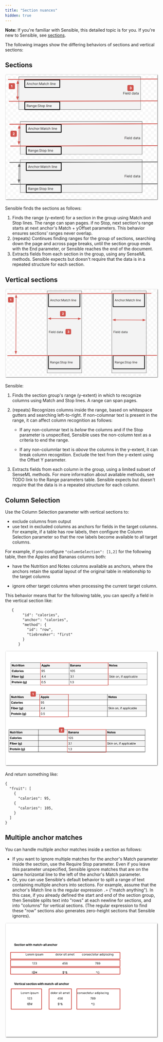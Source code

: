 ```yaml
---
title: "Section nuances"
hidden: true
---
```


**Note:** If you're familiar with Sensible, this detailed topic is for you. If you're new to Sensible, see [sections](doc:sections).

The following images show the differing behaviors of sections and vertical sections:

Sections
-----

![Click to enlarge](https://raw.githubusercontent.com/sensible-hq/sensible-docs/main/readme-sync/assets/v0/images/final/sections_concept_horizontal.png)

Sensible finds the sections as follows:

1. Finds the range (y-extent) for a section in the group using Match and Stop lines. The range  can span pages. if no Stop, next section's range starts at next anchor's Match + yOffset parameters. This behavior ensures sections’ ranges never overlap. 
2.  (repeats) Continues finding ranges for the group of sections, searching down the page and across page breaks, until the section group ends with the End parameter, or Sensible reaches the end of the document.
3. Extracts fields from each section in the group, using any SenseML methods. Sensible expects but doesn't require that the data is in a repeated structure for each section.

 

Vertical sections
-----



![Click to enlarge](https://raw.githubusercontent.com/sensible-hq/sensible-docs/main/readme-sync/assets/v0/images/final/sections_concept_vertical.png)

Sensible:

1. Finds the section group's range (y-extent) in which to recognize columns using Match and Stop lines. A range can span pages.

2. (repeats) Recognizes columns inside the range, based on whitespace gutters and searching left-to-right.  If non-columnar text is present in the range, it can affect column recognition as follows:
   
   - If any non-columnar text is *below* the columns and if the Stop parameter is unspecified, Sensible uses the non-column text as a criteria to end the range. 

   - If any non-columnlar text is *above* the columns in the y-extent, it can break column recognition.  Exclude the text from the y-extent using the Offset Y parameter.
   
3. Extracts fields from each column in the group, using a limited subset of SenseML methods. For more information about available methods, see TODO link to the Range parameters table. Sensible expects but doesn't require that the data is in a repeated structure for each column.

Column Selection
----

Use the Column Selection parameter with vertical sections to:

- exclude columns from output
- use text in excluded columns as anchors for fields in the target columns. For example, if a table has row labels, then configure the Column Selection parameter so that the row labels become available to all target columns.


For example, if you configure `"columnSelection": [1,2]` for the following table, then the Apples and Bananas columns both:

- have the Nutrition and Notes columns available as anchors, where the anchors retain the spatial layout of the original table in relationship to the target columns

- ignore other target columns when processing the current target column.

This behavior means that for the following table, you can specify a field in the vertical section like:

  ```
     {
          "id": "calories",
          "anchor": "calories",
          "method": {
            "id": "row",
            "tiebreaker": "first"
          }
        }
  ```

  

![Click to enlarge](https://raw.githubusercontent.com/sensible-hq/sensible-docs/main/readme-sync/assets/v0/images/final/vertical_section_column_selection.png)

And return something like:

 ```
 {
   "fruit": [
     {
       "calories": 95,
     {
       "calories": 105,
     }
   ]
 }
 ```



Multiple anchor matches
----

You can handle multiple anchor matches inside a section as follows:

- If you want to ignore multiple matches for the anchor's Match parameter inside the section, use the Require Stop parameter.  Even if you leave this parameter unspecified, Sensible ignore matches that are on the same horizontal line to the left of the anchor's Match parameter.
- Or, you can use Sensible's default behavior to split a range of text containing multiple anchors into sections. For example, assume that the anchor's Match line is the regular expression `.+` ("match anything"). In this case, if you already defined the start and end of the section group, then Sensible splits text into "rows" at each newline for sections, and into "columns" for vertical sections. (The regular expression to find these "row" sections also generates zero-height sections that Sensible ignores).

![Click to enlarge](https://raw.githubusercontent.com/sensible-hq/sensible-docs/main/readme-sync/assets/v0/images/final/sections_match_all_anchors.png)















